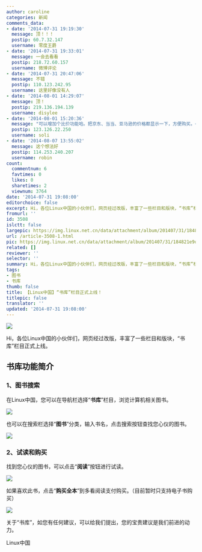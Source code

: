 ```yaml
---
author: caroline
categories: 新闻
comments_data:
- date: '2014-07-31 19:19:30'
  message: 顶！！！
  postip: 60.7.32.147
  username: 零度王爵
- date: '2014-07-31 19:33:01'
  message: 一会去看看
  postip: 218.72.60.157
  username: 微博评论
- date: '2014-07-31 20:47:06'
  message: 不错
  postip: 110.123.242.95
  username: 这里好像没有人
- date: '2014-08-01 14:29:07'
  message: 顶！
  postip: 219.136.194.139
  username: disylee
- date: '2014-08-01 15:20:36'
  message: "可以增加个比价功能哈。把京东、当当、亚马逊的价格都显示一下，方便购买。<br />\r\n<br />\r\n以后还可以自己卖书哈。或许可以盈利。"
  postip: 123.126.22.250
  username: soli
- date: '2014-08-07 13:55:02'
  message: 这个想法好
  postip: 114.253.240.207
  username: robin
count:
  commentnum: 6
  favtimes: 0
  likes: 0
  sharetimes: 2
  viewnum: 3764
date: '2014-07-31 19:08:00'
editorchoice: false
excerpt: Hi，各位Linux中国的小伙伴们，网页经过改版，丰富了一些栏目和版块，“书库”栏目正式上线。在Linux中国，您可以在导航栏选择“书库”栏目，浏览计算机相关图书。也可以在搜索栏选择“图书”分类，输入书名，点击搜索按钮查找您心仪的图书。
fromurl: ''
id: 3508
islctt: false
largepic: https://img.linux.net.cn/data/attachment/album/201407/31/184821e9qtby6qctth9o6z.jpg
url: /article-3508-1.html
pic: https://img.linux.net.cn/data/attachment/album/201407/31/184821e9qtby6qctth9o6z.jpg.thumb.jpg
related: []
reviewer: ''
selector: ''
summary: Hi，各位Linux中国的小伙伴们，网页经过改版，丰富了一些栏目和版块，“书库”栏目正式上线。在Linux中国，您可以在导航栏选择“书库”栏目，浏览计算机相关图书。也可以在搜索栏选择“图书”分类，输入书名，点击搜索按钮查找您心仪的图书。
tags:
- 图书
- 书库
thumb: false
title: 【Linux中国】“书库”栏目正式上线！
titlepic: false
translator: ''
updated: '2014-07-31 19:08:00'
---
```


![](/data/attachment/album/201407/31/184821e9qtby6qctth9o6z.jpg)


Hi，各位Linux中国的小伙伴们，网页经过改版，丰富了一些栏目和版块，“书库”栏目正式上线。


书库功能简介
------


### 1、图书搜索


在Linux中国，您可以在导航栏选择“**书库**”栏目，浏览计算机相关图书。


![](/data/attachment/album/201407/31/173905rx3tmlxvp3v2mhbl.jpg)


也可以在搜索栏选择“**图书**”分类，输入书名，点击搜索按钮查找您心仪的图书。


![](/data/attachment/album/201407/31/175156y9zwwh89z0h0ns40.png)


### 2、试读和购买


找到您心仪的图书，可以点击“**阅读**”按钮进行试读。


![](/data/attachment/album/201407/31/180328d7yy0y88fyy88gzy.png)


如果喜欢此书，点击“**购买全本**”到多看阅读支付购买。（目前暂时只支持电子书购买）


![](/data/attachment/album/201407/31/180722h618lwplbncwq4b6.png)


关于“书库”，如您有任何建议，可以给我们提出，您的宝贵建议是我们前进的动力。


Linux中国
